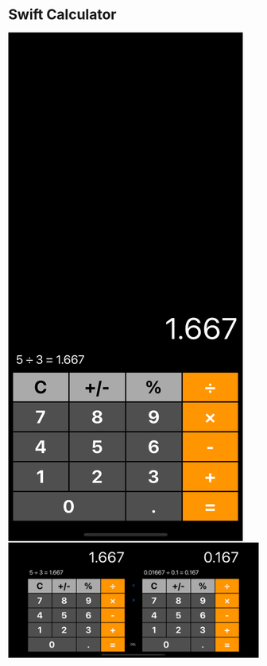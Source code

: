 # Swift Calculator

![横屏](Screen/Simulator%20Screenshot%20-%20iPhone%2015%20Pro%20-%202023-11-29%20at%2020.48.13.png)
![竖屏](Screen/Simulator%20Screenshot%20-%20iPhone%2015%20Pro%20-%202023-11-29%20at%2020.48.20.png)